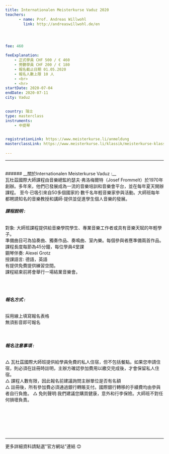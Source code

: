 ```yaml
---
title: Internationalen Meisterkurse Vaduz 2020
teachers:
      - name: Prof. Andreas Willwohl 
        link: http://andreaswillwohl.de/en




fee: 460

feeExplanation: 
    - 正式學員 CHF 500 / € 460
    - 旁聽學員 CHF 200 / € 180
    - 報名截止日期 01.05.2020
    - 報名人數上限 10 人
    - <br>
    - <hr>
startDate: 2020-07-04
endDate: 2020-07-11
city: Vaduz
      

country: 瑞士
type: masterclass
instruments:
    - 中提琴
    

registrationLink: https://www.meisterkurse.li/anmeldung
masterclassLink: https://www.meisterkurse.li/klassik/meisterkurse-klassik
    
---
```

<hr>
<br>
###### __關於Internationalen Meisterkurse Vaduz :__<br>  
瓦杜茲國際大師課程由音樂總監約瑟夫·弗洛梅爾特（Josef Frommelt）於1970年創辦。多年來，他們已發展成為一流的音樂培訓和音樂會平台，並在每年夏天開辦課程。
至今·已吸引來自50多個國家的·數千名年輕音樂家參與活動。大師班每年都聘請知名的音樂教授和講師·提供並促進學生個人音樂的發展。

<br> 


###### __課程說明 :__<br>  
對象: 大師班課程提供給音樂學院學生、專業音樂工作者或具有音樂天賦的年輕學子。<br>
準備曲目可為協奏曲、獨奏作品、奏鳴曲、室內樂。每個參與者應準備兩首作品。<br>
課程長度每節為45分鐘，每位學員4堂課<br>
鋼琴伴奏: Alexei Grotz<br>
授課語言: 德語，英語<br>
有提供免費提供練習空間。<br>
課程結束前將會舉行一場結業音樂會。<br>
<br>

<br>

###### __報名方式 :__<br> 

採用線上填寫報名表格<br>
無須影音即可報名<br>
<br>
<br>
###### __報名注意事項 :__<br>
△ 瓦杜茲國際大師班提供給學員免費的私人住宿，但不包括餐點。如果您申請住宿，則必須在註冊時註明，主辦方確認參加費用以繳交完成後，才會保留私人住宿。<br>
△ 課程人數有限，因此報名前建議詢問主辦單位是否有名額<br>
△ 註冊後，所有參加費必須通過銀行轉賬支付。國際銀行轉移的手續費均由參與者自行負擔。
△ 免則聲明:我們建議您購買健康，意外和行李保險。大師班不對任何損壞負責。
<br>
<br>
<br>
<br>
<br>





<br>
<hr>
更多詳細資料請點選"官方網站"連結 😊

